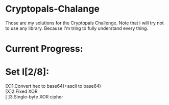 # Cryptopals-Chalange
Those are my solutions for the Cryptopals Challenge.
Note that i will try not to use any library.
Because I'm tring to fully understand every thing.
# Current Progress:
# Set I[2/8]:
[X]1.Convert hex to base64(+ascii to base64)
</br>[X]2.Fixed XOR</br>
[  ]3.Single-byte XOR cipher

